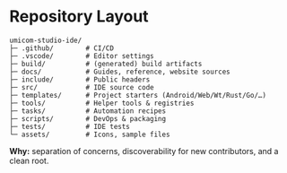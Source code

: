 <!-- Created by: Umicom Foundation | Author: Sammy Hegab | Date: 2025-10-02 | MIT -->

# Repository Layout

```
umicom-studio-ide/
├─ .github/        # CI/CD
├─ .vscode/        # Editor settings
├─ build/          # (generated) build artifacts
├─ docs/           # Guides, reference, website sources
├─ include/        # Public headers
├─ src/            # IDE source code
├─ templates/      # Project starters (Android/Web/Wt/Rust/Go/…)
├─ tools/          # Helper tools & registries
├─ tasks/          # Automation recipes
├─ scripts/        # DevOps & packaging
├─ tests/          # IDE tests
└─ assets/         # Icons, sample files
```

**Why:** separation of concerns, discoverability for new contributors, and a clean root.
